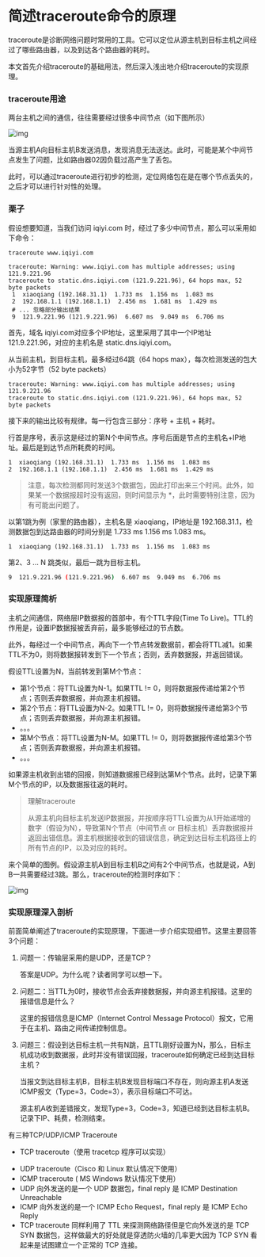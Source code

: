 # 简述traceroute命令的原理

traceroute是诊断网络问题时常用的工具。它可以定位从源主机到目标主机之间经过了哪些路由器，以及到达各个路由器的耗时。

本文首先介绍traceroute的基础用法，然后深入浅出地介绍traceroute的实现原理。

### traceroute用途

两台主机之间的通信，往往需要经过很多中间节点（如下图所示）

![img](https://pic4.zhimg.com/80/v2-8854b209358e8b3cca6316f975eb32db_720w.jpg)

当源主机A向目标主机B发送消息，发现消息无法送达。此时，可能是某个中间节点发生了问题，比如路由器02因负载过高产生了丢包。

此时，可以通过traceroute进行初步的检测，定位网络包在是在哪个节点丢失的，之后才可以进行针对性的处理。

### 栗子

假设想要知道，当我们访问 iqiyi.com 时，经过了多少中间节点，那么可以采用如下命令：

```shell
traceroute www.iqiyi.com
```

```
traceroute: Warning: www.iqiyi.com has multiple addresses; using 121.9.221.96
traceroute to static.dns.iqiyi.com (121.9.221.96), 64 hops max, 52 byte packets
 1  xiaoqiang (192.168.31.1)  1.733 ms  1.156 ms  1.083 ms
 2  192.168.1.1 (192.168.1.1)  2.456 ms  1.681 ms  1.429 ms
 # ... 忽略部分输出结果
 9  121.9.221.96 (121.9.221.96)  6.607 ms  9.049 ms  6.706 ms
```

首先，域名 iqiyi.com对应多个IP地址，这里采用了其中一个IP地址 121.9.221.96，对应的主机名是 static.dns.iqiyi.com。

从当前主机，到目标主机，最多经过64跳（64 hops max），每次检测发送的包大小为52字节（52 byte packets）

```shell
traceroute: Warning: www.iqiyi.com has multiple addresses; using 121.9.221.96
traceroute to static.dns.iqiyi.com (121.9.221.96), 64 hops max, 52 byte packets
```

接下来的输出比较有规律。每一行包含三部分：序号 + 主机 + 耗时。

行首是序号，表示这是经过的第N个中间节点。序号后面是节点的主机名+IP地址。最后是到达节点所耗费的时间。

```
1  xiaoqiang (192.168.31.1)  1.733 ms  1.156 ms  1.083 ms
2  192.168.1.1 (192.168.1.1)  2.456 ms  1.681 ms  1.429 ms
```

> 注意，每次检测都同时发送3个数据包，因此打印出来三个时间。此外，如果某一个数据报超时没有返回，则时间显示为 *，此时需要特别注意，因为有可能出问题了。

以第1跳为例（家里的路由器），主机名是 xiaoqiang，IP地址是 192.168.31.1，检测数据包到达路由器的时间分别是 1.733 ms 1.156 ms 1.083 ms。

```
1  xiaoqiang (192.168.31.1)  1.733 ms  1.156 ms  1.083 ms
```

第2、3 ... N 跳类似，最后一跳为目标主机。

```bash
9  121.9.221.96 (121.9.221.96)  6.607 ms  9.049 ms  6.706 ms
```

### 实现原理简析

主机之间通信，网络层IP数据报的首部中，有个TTL字段(Time To Live)。TTL的作用是，设置IP数据报被丢弃前，最多能够经过的节点数。

此外，每经过一个中间节点，再向下一个节点转发数据前，都会将TTL减1。如果TTL不为0，则将数据报转发到下一个节点；否则，丢弃数据报，并返回错误。

假设TTL设置为N，当前转发到第M个节点：

- 第1个节点：将TTL设置为N-1。如果TTL != 0，则将数据报传递给第2个节点；否则丢弃数据报，并向源主机报错。
- 第2个节点：将TTL设置为N-2。如果TTL != 0，则将数据报传递给第3个节点；否则丢弃数据报，并向源主机报错。
- 。。。
- 第M个节点：将TTL设置为N-M。如果TTL != 0，则将数据报传递给第3个节点；否则丢弃数据报，并向源主机报错。
- 。。。

如果源主机收到出错的回报，则知道数据报已经到达第M个节点。此时，记录下第M个节点的IP，以及数据报往返的耗时。

> 理解traceroute
>
> 从源主机向目标主机发送IP数据报，并按顺序将TTL设置为从1开始递增的数字（假设为N），导致第N个节点（中间节点 or 目标主机）丢弃数据报并返回出错信息。源主机根据接收到的错误信息，确定到达目标主机路径上的所有节点的IP，以及对应的耗时。

来个简单的图例。假设源主机A到目标主机B之间有2个中间节点，也就是说，A到B一共需要经过3跳。那么，traceroute的检测时序如下：

![img](https://pic3.zhimg.com/80/v2-06e0b498f1aab9d80c6ec65ced30fc3a_720w.jpg)

### 实现原理深入剖析

前面简单阐述了traceroute的实现原理，下面进一步介绍实现细节。这里主要回答3个问题：

1. 问题一：传输层采用的是UDP，还是TCP？

   答案是UDP。为什么呢？读者同学可以想一下。

2. 问题二：当TTL为0时，接收节点会丢弃接数据报，并向源主机报错。这里的报错信息是什么？

   这里的报错信息是ICMP（Internet Control Message Protocol）报文，它用于在主机、路由之间传递控制信息。

3. 问题三：假设到达目标主机一共有N跳，且TTL刚好设置为N，那么，目标主机成功收到数据报，此时并没有错误回报，traceroute如何确定已经到达目标主机？

   当报文到达目标主机B，目标主机B发现目标端口不存在，则向源主机A发送ICMP报文（Type=3，Code=3），表示目标端口不可达。

   源主机A收到差错报文，发现Type=3，Code=3，知道已经到达目标主机B。记录下IP、耗费，检测结束。

有三种TCP/UDP/ICMP Traceroute

+ TCP traceroute（使用 tracetcp 程序可以实现）

- UDP traceroute（Cisco 和 Linux 默认情况下使用）
- ICMP traceroute ( MS Windows 默认情况下使用）
- UDP 向外发送的是一个 UDP 数据包，final reply 是 ICMP Destination Unreachable
- ICMP 向外发送的是一个 ICMP Echo Request，final reply 是 ICMP Echo Reply
- TCP traceroute 同样利用了 TTL 来探测网络路径但是它向外发送的是 TCP SYN 数据包，这样做最大的好处就是穿透防火墙的几率更大因为 TCP SYN 看起来是试图建立一个正常的 TCP 连接。
